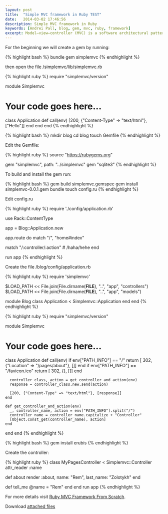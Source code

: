 ```yaml
---
layout: post
title:  "Simple MVC framework in Ruby TEST"
date:   2014-03-02 17:46:56
description: Simple MVC framework in Ruby
keywords: [Andrei Pall, blog, gem, mvc, ruby, framework]
excerpt: Model–view–controller (MVC) is a software architectural pattern for implementing user interfaces. It divides a given software application into three interconnected parts, so as to separate internal representations of information from the ways that information is presented to or accepted from the user.
---
```


For the beginning we will create a gem by running:

{% highlight bash %}
bundle gem simplemvc
{% endhighlight %}

then open the file /simplemvc/lib/simplemvc.rb

{% highlight ruby %}
require "simplemvc/version"

module Simplemvc
  # Your code goes here...
  class Application
    def call(env)
      [200, {"Content-Type" => "text/html"}, ["Hello"]]
    end
  end
end
{% endhighlight %}

{% highlight bash %}
mkdir blog
cd blog
touch Gemfile
{% endhighlight %}

Edit the Gemfile:

{% highlight ruby %}
source "https://rubygems.org"

gem "simplemvc", path: "../simplemvc"
gem "sqlite3"
{% endhighlight %}

To build and install the gem run:

{% highlight bash %}
gem build simplemvc.gemspec
gem install simplemvc-0.0.1.gem
bundle
touch config.ru
{% endhighlight %}

Edit config.ru

{% highlight ruby %}
require './config/application.rb'

use Rack::ContentType

app = Blog::Application.new

app.route do
  match "/", "home#index"

  match "/:controller/:action" # /haha/hehe
end

run app
{% endhighlight %}

Create the file /blog/config/application.rb

{% highlight ruby %}
require 'simplemvc'

$LOAD_PATH << File.join(File.dirname(__FILE__), "..", "app", "controllers")
$LOAD_PATH << File.join(File.dirname(__FILE__), "..", "app", "models")

module Blog
  class Application < Simplemvc::Application
  end
end
{% endhighlight %}

{% highlight ruby %}
require "simplemvc/version"

module Simplemvc
  # Your code goes here...
  class Application
    def call(env)
      if env["PATH_INFO"] == "/"
        return [ 302, {"Location" => "/pages/about"}, []]
      end
      if env["PATH_INFO"] == "/favicon.ico"
        return [ 302, {}, []]
      end
      
      controller_class, action = get_controller_and_action(env)
      response = controller_class.new.send(action)
      
      [200, {"Content-Type" => "text/html"}, [response]]
    end
    
    def get_controller_and_action(env)
      _, controller_name, action = env["PATH_INFO"].split("/")
      controller_name = controller_name.capitalize + "Controller"
      [Object.const_get(controller_name), action]
    end
  end
end
{% endhighlight %}

{% highlight bash %}
gem install erubis
{% endhighlight %}

Create the controller:

{% highlight ruby %}
class MyPagesController < Simplemvc::Controller
  attr_reader :name
  
  def about
    render :about, name: "Rem", last_name: "Zolotykh"
  end

  def tell_me
    @name = "Rem"
  end
end
run app
{% endhighlight %}

For more details visit <a href="https://tutsplus.com/course/ruby-mvc-framework-from-scratch/" rel="nofollow" target="_blank">Ruby MVC Framework From Scratch</a>.

<p><i class="icon-download-alt"></i> Download <a title="attached files" href="/downloads/simplemvc-blog.tar.gz">attached files</a></p>
